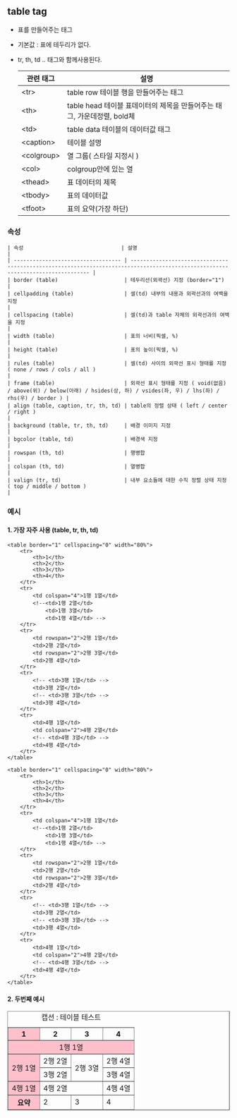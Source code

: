 ## table tag

- 표를 만들어주는 태그
- 기본값 : 표에 테두리가 없다.
- tr, th, td .. 태그와 함께사용된다.

  | 관련 태그        | 설명                                                                    |
  | ---------------- | ----------------------------------------------------------------------- |
  | &lt;tr&gt;       | table row 테이블 행을 만들어주는 태그                                   |
  | &lt;th&gt;       | table head 테이블 표데이터의 제목을 만들어주는 태그, 가운데정렬, bold체 |
  | &lt;td&gt;       | table data 테이블의 데이터값 태그                                       |
  | &lt;caption&gt;  | 테이블 설명                                                             |
  | &lt;colgroup&gt; | 열 그룹( 스타일 지정시 )                                                |
  | &lt;col&gt;      | colgroup안에 있는 열                                                    |
  | &lt;thead&gt;    | 표 데이터의 제목                                                        |
  | &lt;tbody&gt;    | 표의 데이터값                                                           |
  | &lt;tfoot&gt;    | 표의 요약(가장 하단)                                                    |

### 속성

    | 속성                               | 설명                                                                                                                            |
    | ---------------------------------- | ------------------------------------------------------------------------------------------------------------------------------- |
    | border (table)                     | 테두리선(외곽선) 지정 (border="1")                                                                                              |
    | cellpadding (table)                | 셀(td) 내부의 내용과 외곽선과의 여백을 지정                                                                                     |
    | cellspacing (table)                | 셀(td)과 table 자체의 외곽선과의 여백을 지정                                                                                    |
    | width (table)                      | 표의 너비(픽셀, %)                                                                                                              |
    | height (table)                     | 표의 높이(픽셀, %)                                                                                                              |
    | rules (table)                      | 셀(td) 사이의 외곽선 표시 형태를 지정 ( none / rows / cols / all )                                                              |
    | frame (table)                      | 외곽선 표시 형태를 지정 ( void(없음) / above(위) / below(아래) / hsides(상, 하) / vsides(좌, 우) / lhs(좌) / rhs(우) / border ) |
    | align (table, caption, tr, th, td) | table의 정렬 상태 ( left / center / right )                                                                                     |
    | background (table, tr, th, td)     | 배경 이미지 지정                                                                                                                |
    | bgcolor (table, td)                | 배경색 지정                                                                                                                     |
    | rowspan (th, td)                   | 행병합                                                                                                                          |
    | colspan (th, td)                   | 열병합                                                                                                                          |
    | valign (tr, td)                    | 내부 요소들에 대한 수직 정렬 상태 지정 ( top / middle / bottom )                                                                |

### 예시

#### 1. 가장 자주 사용 (table, tr, th, td)

    <table border="1" cellspacing="0" width="80%">
        <tr>
            <th>1</th>
            <th>2</th>
            <th>3</th>
            <th>4</th>
        </tr>
        <tr>
            <td colspan="4">1행 1열</td>
            <!--<td>1행 2열</td>
                <td>1행 3열</td>
                <td>1행 4열</td> -->
        </tr>
        <tr>
            <td rowspan="2">2행 1열</td>
            <td>2행 2열</td>
            <td rowspan="2">2행 3열</td>
            <td>2행 4열</td>
        </tr>
        <tr>
            <!-- <td>3행 1열</td> -->
            <td>3행 2열</td>
            <!-- <td>3행 3열</td> -->
            <td>3행 4열</td>
        </tr>
        <tr>
            <td>4행 1열</td>
            <td colspan="2">4행 2열</td>
            <!-- <td>4행 3열</td> -->
            <td>4행 4열</td>
        </tr>
    </table>

```
<table border="1" cellspacing="0" width="80%">
    <tr>
        <th>1</th>
        <th>2</th>
        <th>3</th>
        <th>4</th>
    </tr>
    <tr>
        <td colspan="4">1행 1열</td>
        <!--<td>1행 2열</td>
            <td>1행 3열</td>
            <td>1행 4열</td> -->
    </tr>
    <tr>
        <td rowspan="2">2행 1열</td>
        <td>2행 2열</td>
        <td rowspan="2">2행 3열</td>
        <td>2행 4열</td>
    </tr>
    <tr>
        <!-- <td>3행 1열</td> -->
        <td>3행 2열</td>
        <!-- <td>3행 3열</td> -->
        <td>3행 4열</td>
    </tr>
    <tr>
        <td>4행 1열</td>
        <td colspan="2">4행 2열</td>
        <!-- <td>4행 3열</td> -->
        <td>4행 4열</td>
    </tr>
</table>
```

#### 2. 두번째 예시

<table border="1" cellpadding="20%" cellspacing="0" width="80%" align=center>
 		<caption>캡션 : 테이블 테스트</caption>
 		<colgroup>
 			<col span="1" style="background-color:pink" >
 		</colgroup>
 		<thead>
	        <tr>
	            <th>1</th>
	            <th>2</th>
	            <th>3</th>
	            <th>4</th>
	        </tr>
	    </thead>
	    <tbody>
	        <tr>
	            <td colspan="4" align="center">1행 1열</td>
	            <!--<td>1행 2열</td>
	                <td>1행 3열</td>
	                <td>1행 4열</td> -->
	        </tr>
	        <tr>
	            <td rowspan="2">2행 1열</td>
	            <td>2행 2열</td>
	            <td rowspan="2">2행 3열</td>
	            <td>2행 4열</td>
	        </tr>
	        <tr>
	            <!-- <td>3행 1열</td> -->
	            <td>3행 2열</td>
	            <!-- <td>3행 3열</td> -->
	            <td>3행 4열</td>
	        </tr>
	        <tr>
	            <td>4행 1열</td>
	            <td colspan="2">4행 2열</td>
	            <!-- <td>4행 3열</td> -->
	            <td>4행 4열</td>
	        </tr>
        </tbody>
        <tfoot>
        	<tr>
	            <th>요약</th>
	            <td>2</td>
	            <td>3</td>
	            <td>4</td>
	        </tr>
        </tfoot>
    </table>
